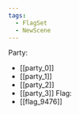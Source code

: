 ```yaml
---
tags:
  - FlagSet
  - NewScene
---
```

Party:
- [[party_0]]
- [[party_1]]
- [[party_2]]
- [[party_3]]
Flag:
- [[flag_9476]]
